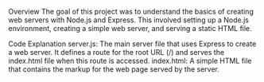 Overview
The goal of this project was to understand the basics of creating web servers with Node.js and Express. This involved setting up a Node.js environment, creating a simple web server, and serving a static HTML file.

Code Explanation
server.js: The main server file that uses Express to create a web server. It defines a route for the root URL (/) and serves the index.html file when this route is accessed.
index.html: A simple HTML file that contains the markup for the web page served by the server.


